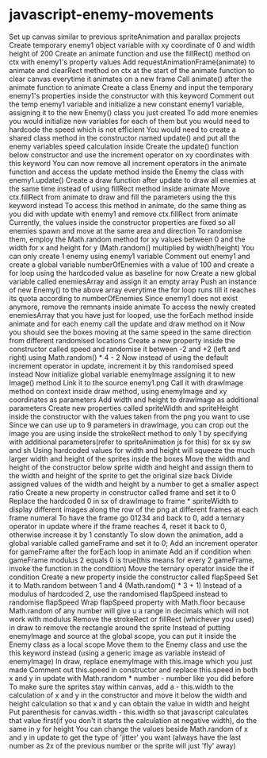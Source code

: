# javascript-enemy-movements

Set up canvas similar to previous spriteAnimation and parallax projects
Create temporary enemy1 object variable with xy coordinate of 0 and width height of 200
Create an animate function and use the fillRect() method on ctx with enemy1's property values
Add requestAnimationFrame(animate) to animate and clearRect method on ctx at the start of the animate function to clear canvas everytime it animates on a new frame
Call animate() after the animate function to animate
Create a class Enemy and input the temporary enemy1's properties inside the constructor with this keyword
Comment out the temp enemy1 variable and initialize a new constant enemy1 variable, assigning it to the new Enemy() class you just created
To add more enemies you would initialize new variables for each of them but you would need to hardcode the speed which is not efficient
You would need to create a shared class method in the constructor named update() and put all the enemy variables speed calculation inside
Create the update() function below constructor and use the increment operator on xy coordinates with this keyword
You can now remove all increment operators in the animate function and access the update method inside the Enemy the class with enemy1.update()
Create a draw function after update to draw all enemies at the same time instead of using fillRect method inside animate
Move ctx.fillRect from animate to draw and fill the parameters using the this keyword instead
To access this method in animate, do the same thing as you did with update with enemy1 and remove ctx.fillRect from animate
Currently, the values inside the constructor properties are fixed so all enemies spawn and move at the same area and direction
To randomise them, employ the Math.random method for xy values between 0 and the width for x and height for y (Math.random() multiplied by width/height)
You can only create 1 enemy using enemy1 variable
Comment out enemy1 and create a global variable numberOfEnemies with a value of 100 and create a for loop using the hardcoded value as baseline for now
Create a new global variable called enemiesArray and assign it an empty array
Push an instance of new Enemy() to the above array everytime the for loop runs till it reaches its quota according to numberOfEnemies
Since enemy1 does not exist anymore, remove the remnants inside animate
To access the newly created enemiesArray that you have just for looped, use the forEach method inside animate and for each enemy call the update and draw method on it
Now you should see the boxes moving at the same speed in the same direction from different randomised locations
Create a new property inside the constructor called speed and randomise it between -2 and +2 (left and right) using Math.random() \* 4 - 2
Now instead of using the default increment operator in update, increment it by this randomised speed instead
Now initialize global variable enemyImage assigning it to new Image() method
Link it to the source enemy1.png
Call it with drawImage method on context inside draw method, using enemyImage and xy coordinates as parameters
Add width and height to drawImage as additional parameters
Create new properties called spriteWidth and spriteHeight inside the constructor with the values taken from the png you want to use
Since we can use up to 9 parameters in drawImage, you can crop out the image you are using inside the strokeRect method to only 1 by specifying with additional parameters(refer to spriteAnimation js for this) for sx sy sw and sh
Using hardcoded values for width and height will squeeze the much larger width and height of the sprites insde the boxes
Move the width and height of the constructor below sprite width and height and assign them to the width and height of the sprite to get the original size back
Divide assigned values of the width and height by a number to get a smaller aspect ratio
Create a new property in constructor called frame and set it to 0
Replace the hardcoded 0 in sx of drawImage to frame \* spriteWidth to display different images along the row of the png at different frames at each frame numeral
To have the frame go 01234 and back to 0, add a ternary operator in update where if the frame reaches 4, reset it back to 0, otherwise increase it by 1 constantly
To slow down the animation, add a global variable called gameFrame and set it to 0;
Add an increment operator for gameFrame after the forEach loop in animate
Add an if condition when gameFrame modulus 2 equals 0 is true(this means for every 2 gameFrame, invoke the function in the condition)
Move the ternary operator inside the if condition
Create a new property inside the constructor called flapSpeed
Set it to Math.random between 1 and 4 (Math.random() \* 3 + 1)
Instead of a modulus of hardcoded 2, use the randomised flapSpeed instead to randomise flapSpeed
Wrap flapSpeed property with Math.floor because Math.random of any number will give u a range in decimals which will not work with modulus
Remove the strokeRect or fillRect (whichever you used) in draw to remove the rectangle around the sprite
Instead of putting enemyImage and source at the global scope, you can put it inside the Enemy class as a local scope
Move them to the Enemy class and use the this keyword instead (using a generic image as variable instead of enemyImage)
In draw, replace enemyImage with this.image which you just made
Comment out this.speed in constructor and replace this.speed in both x and y in update with Math.random \* number - number like you did before
To make sure the sprites stay within canvas, add a - this.width to the calculation of x and y in the constructor and move it below the width and height calculation so that x and y can obtain the value in width and height
Put parenthesis for canvas.width - this.width so that javascript calculates that value first(if you don't it starts the calculation at negative width), do the same in y for height
You can change the values beside Math.random of x and y in update to get the type of 'jitter' you want (always have the last number as 2x of the previous number or the sprite will just 'fly' away)
